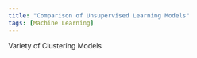 ```yaml
---
title: "Comparison of Unsupervised Learning Models"
tags: [Machine Learning]
---
```


Variety of Clustering Models